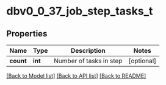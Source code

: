 # dbv0_0_37_job_step_tasks_t

## Properties
Name | Type | Description | Notes
------------ | ------------- | ------------- | -------------
**count** | **int** | Number of tasks in step | [optional] 

[[Back to Model list]](../README.md#documentation-for-models) [[Back to API list]](../README.md#documentation-for-api-endpoints) [[Back to README]](../README.md)


